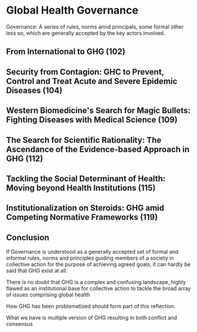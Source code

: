 # Global Health Governance

Governance: A series of rules, norms annd principals, some formal other less  so, which are generally accepted by the key actors involved.

## From International to GHG (102)

## Security from Contagion: GHC to Prevent, Control and Treat Acute and Severe Epidemic Diseases (104)

## Western Biomedicine's Search for Magic Bullets: Fighting Diseases with Medical Science (109)

## The Search for Scientific Rationality: The Ascendance of the Evidence-based Approach in GHG (112)

## Tackling the Social Determinant of Health: Moving beyond Health Institutions (115)

## Institutionalization on Steroids: GHG amid Competing Normative Frameworks (119)

## Conclusion

If Governance is understood as a generally accepted set of formal and informal rules, norms and principles guiding members of a society in collective action for the purpose of achieving agreed goals, it can hardly be said that GHG exist at all.

There is no doubt that GHG is a complex and confusing landscape, highly flawed as an institutional base for collective action to tackle the broad array of issues comprising global health

How GHG has been problematized should form part of this reflection.

What we have is multiple version of GHG resulting in both conflict and consensus
